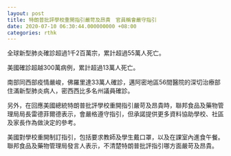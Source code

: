 ```yaml
---
layout: post
title: 特朗普批評學校重開指引嚴苛及昂貴　官員稱會嚴守指引
date: 2020-07-10 06:30:44.000000000 +08:00
categories: rthk
---
```


全球新型肺炎確診超過1千2百萬宗，累計超過55萬人死亡。

美國確診超越300萬病例，累計超過13萬人死亡。

南部同西部疫情嚴峻，佛羅里達33萬人確診，邁阿密地區56間醫院的深切治療部住滿新型肺炎病人，密西西比多名州議員確診。

另外，在回應美國總統特朗普批評學校重開指引嚴苛及昂貴時，聯邦食品及藥物管理局局長雷德菲爾德表示，會嚴格遵守指引，但承諾提供更多資料協助學校、社區及家長作為做決定的參考。

美國對學校重開制訂指引，包括要求教師及學生戴口罩，以及在課室內進食午餐。聯邦食品及藥物管理局發言人表示，不清楚特朗普批評指引哪方面嚴苛及昂貴。
